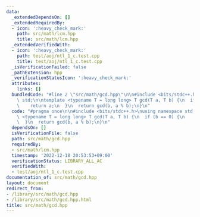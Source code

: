 ```yaml
---
data:
  _extendedDependsOn: []
  _extendedRequiredBy:
  - icon: ':heavy_check_mark:'
    path: src/math/lcm.hpp
    title: src/math/lcm.hpp
  _extendedVerifiedWith:
  - icon: ':heavy_check_mark:'
    path: test/aoj/ntl_1_c.test.cpp
    title: test/aoj/ntl_1_c.test.cpp
  _isVerificationFailed: false
  _pathExtension: hpp
  _verificationStatusIcon: ':heavy_check_mark:'
  attributes:
    links: []
  bundledCode: "#line 2 \"src/math/gcd.hpp\"\n\n#include <bits/stdc++.h>\nusing namespace\
    \ std;\n\ntemplate <typename T = long long> T gcd(T a, T b) {\n  if (b == 0) {\n\
    \    return a;\n  }\n  return gcd(b, a % b);\n}\n"
  code: "#pragma once\n\n#include <bits/stdc++.h>\nusing namespace std;\n\ntemplate\
    \ <typename T = long long> T gcd(T a, T b) {\n  if (b == 0) {\n    return a;\n\
    \  }\n  return gcd(b, a % b);\n}\n"
  dependsOn: []
  isVerificationFile: false
  path: src/math/gcd.hpp
  requiredBy:
  - src/math/lcm.hpp
  timestamp: '2022-12-18 20:53:53+09:00'
  verificationStatus: LIBRARY_ALL_AC
  verifiedWith:
  - test/aoj/ntl_1_c.test.cpp
documentation_of: src/math/gcd.hpp
layout: document
redirect_from:
- /library/src/math/gcd.hpp
- /library/src/math/gcd.hpp.html
title: src/math/gcd.hpp
---
```


